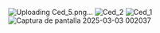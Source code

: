 
![Uploading Ced_5.png…]()
![Ced_2](https://github.com/user-attachments/assets/208a6a11-6226-4bd5-a3a0-8527f472385c)
![Ced_1](https://github.com/user-attachments/assets/4fe35f3c-fbf5-4de3-82dc-f7931963aac0)
![Captura de pantalla 2025-03-03 002037](https://github.com/user-attachments/assets/2a9e9ce9-d32e-4950-8187-ec9f88fe9e77)
